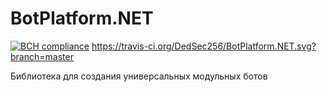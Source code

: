 # BotPlatform.NET 
[![BCH compliance](https://bettercodehub.com/edge/badge/DedSec256/BotPlatform.NET?branch=master)](https://bettercodehub.com/) https://travis-ci.org/DedSec256/BotPlatform.NET.svg?branch=master

Библиотека для создания универсальных модульных ботов
